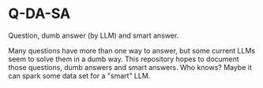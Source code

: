 # Q-DA-SA
Question, dumb answer (by LLM) and smart answer.

Many questions have more than one way to answer, but some current LLMs seem to solve them in a dumb way. This repository hopes to document those questions, dumb answers and smart answers. Who knows? Maybe it can spark some data set for a "smart" LLM.